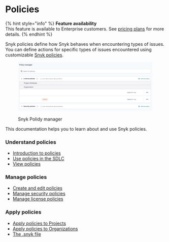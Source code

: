 # Policies

{% hint style="info" %}
**Feature availability**\
This feature is available to Enterprise customers. See [pricing plans](https://snyk.io/plans/) for more details.
{% endhint %}

Snyk policies define how Snyk behaves when encountering types of issues. You can define actions for specific types of issues encountered using customizable [Snyk policies](./).

<div align="left">

<figure><img src="../../.gitbook/assets/image (112) (1) (1) (1) (1) (1) (1) (1) (1) (1) (1) (2) (1) (2).png" alt="Snyk Polidy manager"><figcaption><p>Snyk Polidy manager</p></figcaption></figure>

</div>

This documentation helps you to learn about and use Snyk policies.

### Understand policies

* [Introduction to policies](shared-policies-overview.md)
* [Use policies in the SDLC](use-policies-in-the-sdlc.md)
* [View policies](view-policies.md)

### Manage policies

* [Create and edit policies](create-and-edit-policies.md)
* [Manage security policies](security-policies/)
* [Manage license policies](license-policies/)

### Apply policies

* [Apply policies to Projects](apply-a-policy-to-projects.md)
* [Apply policies to Organizations](apply-a-policy-to-organizations.md)
* [The .snyk file](../../snyk-cli/test-for-vulnerabilities/the-.snyk-file.md)
